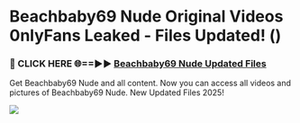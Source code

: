 # Beachbaby69 Nude Original Videos 0nlyFans Leaked - Files Updated! ()

<h3>🔴 CLICK HERE 🌐==►► <a href="https://tinyurl.com/2p9ay9w9" rel="nofollow">Beachbaby69 Nude Updated Files</a></h3>

Get Beachbaby69 Nude and all content. Now you can access all videos and pictures of Beachbaby69 Nude. New Updated Files 2025!

[![](https://i.imgur.com/KQgVmj3.gif)](https://tinyurl.com/2p9ay9w9)
